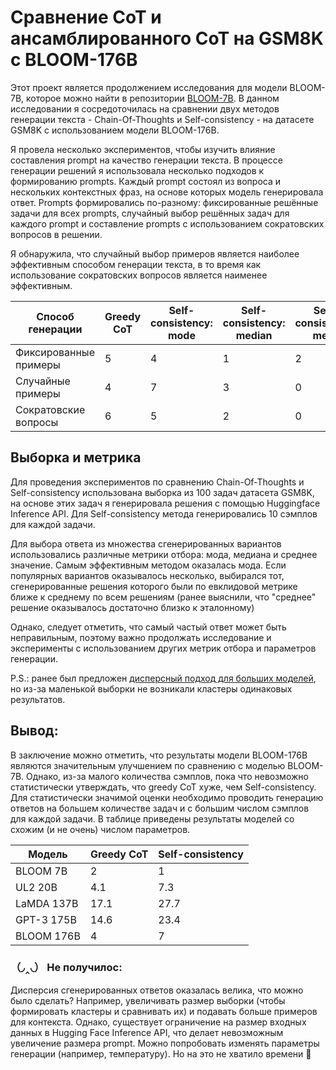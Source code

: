 # Cравнение CoT и ансамблированного CoT на GSM8K с BLOOM-176B
Этот проект является продолжением исследования для модели BLOOM-7B, которое можно найти в репозитории [BLOOM-7B](https://github.com/abscissameow/bloom). В данном исследовании я сосредоточилась на сравнении двух методов генерации текста - Chain-Of-Thoughts и Self-consistency -  на датасете GSM8K с использованием модели BLOOM-176B. 


Я провела несколько экспериментов, чтобы изучить влияние составления prompt на качество генерации текста. В процессе генерации решений я использовала несколько подходов к формированию prompts. Каждый prompt состоял из вопроса и нескольких контекстных фраз, на основе которых модель генерировала ответ. Prompts формировались по-разному: фиксированные решённые задачи для всех prompts, случайный выбор решённых задач для каждого prompt и составление prompts с использованием сократовских вопросов в решении.

Я обнаружила, что случайный выбор примеров является наиболее эффективным способом генерации текста, в то время как использование сократовских вопросов является наименее эффективным.

| Способ генерации | Greedy CoT | Self-consistency: mode| Self-consistency: median| Self-consistency: mean| Сгенерированы правильные ответы |
| -------- | ------- |  ------- |  ------- |  ------- |  ------- |
| Фиксированные примеры  | 5 | 4 | 1 | 2 | в 24 задачах |
| Случайные примеры | 4 | 7 | 3 | 0 | в 25 задачах |
| Сократовские вопросы | 6 | 5 | 2 | 0| в 16 задачах |









## Выборка и метрика
Для проведения экспериментов по сравнению Chain-Of-Thoughts и Self-consistency использована выборка из 100 задач датасета GSM8K, на основе этих  задач я генерировала решения с помощью Huggingface Inference API. Для Self-consistency метода генерировались 10 сэмплов для каждой задачи.


Для выбора ответа из множества сгенерированных вариантов использовались различные метрики отбора: мода, медиана и среднее значение. Самым эффективным методом оказалась мода. Если популярных вариантов оказывалось несколько, выбирался тот, сгенерированные решения которого были по евклидовой метрике ближе к среднему по всем решениям (ранее выяснили, что "среднее" решение оказывалось достаточно близко к эталонному)


Однако, следует отметить, что самый частый ответ может быть неправильным, поэтому важно продолжать исследование и эксперименты с использованием других метрик отбора и параметров генерации.

P.S.: ранее был предложен [дисперсный подход для больших моделей](https://github.com/abscissameow/bloom#%D0%B4%D0%BB%D1%8F-%D0%B1%D0%BE%D0%BB%D1%8C%D1%88%D0%BE%D0%B9-%D0%BC%D0%BE%D0%B4%D0%B5%D0%BB%D0%B8), но из-за маленькой выборки не возникали кластеры одинаковых результатов.

## Вывод:

В заключение можно отметить, что результаты модели BLOOM-176B являются значительным улучшением по сравнению с моделью BLOOM-7B. Однако, из-за малого количества сэмплов, пока что невозможно статистически утверждать, что greedy CoT хуже, чем Self-consistency. Для статистически значимой оценки необходимо проводить генерацию ответов на большем количестве задач и с большим числом сэмплов для каждой задачи. В таблице приведены результаты  моделей со схожим (и не очень) числом параметров.

| Модель | Greedy CoT | Self-consistency|
| -------- | ------- |  ------- |
| BLOOM 7B| 2 | 1 |
| UL2 20B  | 4.1 | 7.3 |
| LaMDA 137B | 17.1 | 27.7 |
| GPT-3 175B| 14.6 | 23.4 |
| BLOOM 176B| 4 | 7 |


### （◞‸◟）  Не получилос: 


Дисперсия сгенерированных ответов оказалась велика, что можно было сделать? Например, увеличивать размер выборки (чтобы формировать кластеры и сравнивать их) и подавать больше примеров для контекста. Однако, существует ограничение на размер входных данных в Hugging Face Inference API, что делает невозможным увеличение размера prompt. Можно попробовать изменять параметры генерации (например, температуру). Но на это не хватило времени 🐾




